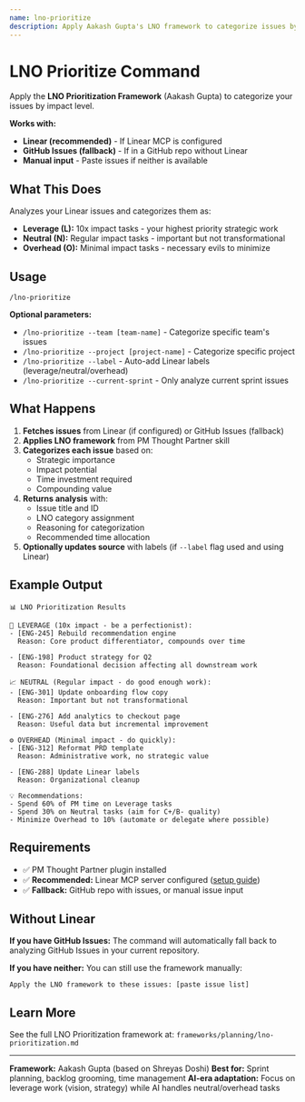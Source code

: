 ```yaml
---
name: lno-prioritize
description: Apply Aakash Gupta's LNO framework to categorize issues by impact (Leverage, Neutral, Overhead)
---
```


# LNO Prioritize Command

Apply the **LNO Prioritization Framework** (Aakash Gupta) to categorize your issues by impact level.

**Works with:**
- **Linear (recommended)** - If Linear MCP is configured
- **GitHub Issues (fallback)** - If in a GitHub repo without Linear
- **Manual input** - Paste issues if neither is available

## What This Does

Analyzes your Linear issues and categorizes them as:
- **Leverage (L):** 10x impact tasks - your highest priority strategic work
- **Neutral (N):** Regular impact tasks - important but not transformational
- **Overhead (O):** Minimal impact tasks - necessary evils to minimize

## Usage

```
/lno-prioritize
```

**Optional parameters:**
- `/lno-prioritize --team [team-name]` - Categorize specific team's issues
- `/lno-prioritize --project [project-name]` - Categorize specific project
- `/lno-prioritize --label` - Auto-add Linear labels (leverage/neutral/overhead)
- `/lno-prioritize --current-sprint` - Only analyze current sprint issues

## What Happens

1. **Fetches issues** from Linear (if configured) or GitHub Issues (fallback)
2. **Applies LNO framework** from PM Thought Partner skill
3. **Categorizes each issue** based on:
   - Strategic importance
   - Impact potential
   - Time investment required
   - Compounding value
4. **Returns analysis** with:
   - Issue title and ID
   - LNO category assignment
   - Reasoning for categorization
   - Recommended time allocation
5. **Optionally updates source** with labels (if `--label` flag used and using Linear)

## Example Output

```
📊 LNO Prioritization Results

🚀 LEVERAGE (10x impact - be a perfectionist):
- [ENG-245] Rebuild recommendation engine
  Reason: Core product differentiator, compounds over time

- [ENG-198] Product strategy for Q2
  Reason: Foundational decision affecting all downstream work

📈 NEUTRAL (Regular impact - do good enough work):
- [ENG-301] Update onboarding flow copy
  Reason: Important but not transformational

- [ENG-276] Add analytics to checkout page
  Reason: Useful data but incremental improvement

⚙️ OVERHEAD (Minimal impact - do quickly):
- [ENG-312] Reformat PRD template
  Reason: Administrative work, no strategic value

- [ENG-288] Update Linear labels
  Reason: Organizational cleanup

💡 Recommendations:
- Spend 60% of PM time on Leverage tasks
- Spend 30% on Neutral tasks (aim for C+/B- quality)
- Minimize Overhead to 10% (automate or delegate where possible)
```

## Requirements

- ✅ PM Thought Partner plugin installed
- ✅ **Recommended:** Linear MCP server configured ([setup guide](../INSTALL_PLUGIN.md#setup-linear-mcp-server))
- ✅ **Fallback:** GitHub repo with issues, or manual issue input

## Without Linear

**If you have GitHub Issues:**
The command will automatically fall back to analyzing GitHub Issues in your current repository.

**If you have neither:**
You can still use the framework manually:
```
Apply the LNO framework to these issues: [paste issue list]
```

## Learn More

See the full LNO Prioritization framework at:
`frameworks/planning/lno-prioritization.md`

---

**Framework:** Aakash Gupta (based on Shreyas Doshi)
**Best for:** Sprint planning, backlog grooming, time management
**AI-era adaptation:** Focus on leverage work (vision, strategy) while AI handles neutral/overhead tasks
